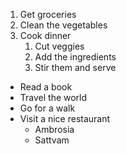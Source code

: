 1. Get groceries
2. Clean the vegetables
3. Cook dinner
    1. Cut veggies
    2. Add the ingredients
    3. Stir them and serve

* Read a book
* Travel the world
* Go for a walk
* Visit a nice restaurant
    * Ambrosia
    * Sattvam
